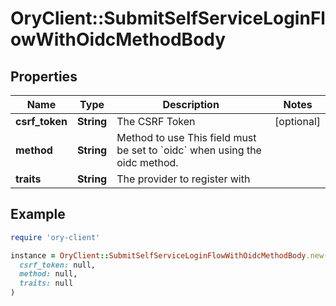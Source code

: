 # OryClient::SubmitSelfServiceLoginFlowWithOidcMethodBody

## Properties

| Name | Type | Description | Notes |
| ---- | ---- | ----------- | ----- |
| **csrf_token** | **String** | The CSRF Token | [optional] |
| **method** | **String** | Method to use  This field must be set to &#x60;oidc&#x60; when using the oidc method. |  |
| **traits** | **String** | The provider to register with |  |

## Example

```ruby
require 'ory-client'

instance = OryClient::SubmitSelfServiceLoginFlowWithOidcMethodBody.new(
  csrf_token: null,
  method: null,
  traits: null
)
```

